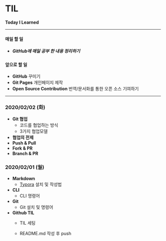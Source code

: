 # TIL



**Today I Learned**

 

___
  


#### 매일 할 일

* ##### GitHub에 매일 공부 한 내용 정리하기
 
 
#### 앞으로 할 일

* __GitHub__ 꾸미기
* __Git Pages__ 개인페이지 제작
* **Open Source Contribution** 번역/문서화를 통한 오픈 소스 기여하기



---
 
### 2020/02/02 (화)

* **Git 협업**
  * 코드를 협업하는 방식
  * 3가지 협업모델
* **협업의 전제**
* **Push & Pull**
* **Fork & PR**
* **Branch & PR**



### 2020/02/01 (월)

- __Markdown__
  - [Typora](https://typora.io/) 설치 및 작성법
- __CLI__
  - CLI 명령어
- __Git__
  - Git 설치 및 명령어 
- **Github TIL**
  - TIL 세팅

  - README.md 작성 후 push
